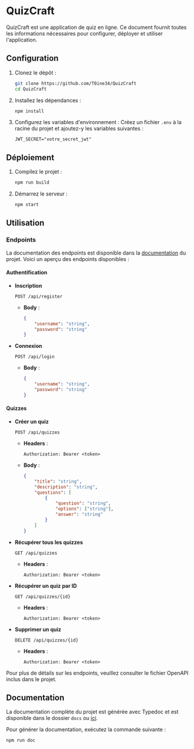 # QuizCraft

QuizCraft est une application de quiz en ligne. Ce document fournit toutes les informations nécessaires pour configurer, déployer et utiliser l'application.

## Configuration

1. Clonez le dépôt :
    ```sh
    git clone https://github.com/T0ine34/QuizCraft    
    cd QuizCraft
    ```

2. Installez les dépendances :
    ```sh
    npm install
    ```

3. Configurez les variables d'environnement :
    Créez un fichier `.env` à la racine du projet et ajoutez-y les variables suivantes :
    ```env
    JWT_SECRET="votre_secret_jwt"
    ```

## Déploiement

1. Compilez le projet :
    ```sh
    npm run build
    ```

2. Démarrez le serveur :
    ```sh
    npm start
    ```

## Utilisation

### Endpoints

La documentation des endpoints est disponible dans la [documentation](https://t0ine34.github.io/QuizCraft/) du projet. Voici un aperçu des endpoints disponibles :

#### Authentification

- **Inscription**
    ```http
    POST /api/register
    ```
    - **Body** :
        ```json
        {
            "username": "string",
            "password": "string"
        }
        ```

- **Connexion**
    ```http
    POST /api/login
    ```
    - **Body** :
        ```json
        {
            "username": "string",
            "password": "string"
        }
        ```

#### Quizzes

- **Créer un quiz**
    ```http
    POST /api/quizzes
    ```
    - **Headers** :
        ```http
        Authorization: Bearer <token>
        ```
    - **Body** :
        ```json
        {
            "title": "string",
            "description": "string",
            "questions": [
                {
                    "question": "string",
                    "options": ["string"],
                    "answer": "string"
                }
            ]
        }
        ```

- **Récupérer tous les quizzes**
    ```http
    GET /api/quizzes
    ```
    - **Headers** :
        ```http
        Authorization: Bearer <token>
        ```

- **Récupérer un quiz par ID**
    ```http
    GET /api/quizzes/{id}
    ```
    - **Headers** :
        ```http
        Authorization: Bearer <token>
        ```

- **Supprimer un quiz**
    ```http
    DELETE /api/quizzes/{id}
    ```
    - **Headers** :
        ```http
        Authorization: Bearer <token>
        ```

Pour plus de détails sur les endpoints, veuillez consulter le fichier OpenAPI inclus dans le projet.

## Documentation

La documentation complète du projet est générée avec Typedoc et est disponible dans le dossier `docs` ou [ici](https://t0ine34.github.io/QuizCraft/).

Pour générer la documentation, exécutez la commande suivante :
```sh
npm run doc
